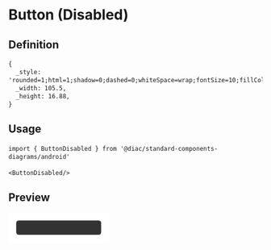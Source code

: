 # Button (Disabled)

## Definition

```
{
  _style: 'rounded=1;html=1;shadow=0;dashed=0;whiteSpace=wrap;fontSize=10;fillColor=#333333;align=center;strokeColor=#333333;fontColor=#666666;',
  _width: 105.5,
  _height: 16.88,
}
```

## Usage

```
import { ButtonDisabled } from '@diac/standard-components-diagrams/android'

<ButtonDisabled/>
```

## Preview

<img src="./button-disabled.png" width="200"/>

